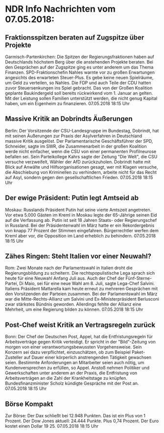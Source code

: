 # NDR Info Nachrichten vom 07.05.2018:


## Fraktionsspitzen beraten auf Zugspitze über Projekte
Garmisch-Partenkirchen: Die Spitzen der Regierungsfraktionen haben auf Deutschlands höchstem Berg über die anstehenden Projekte beraten. Bei den Gesprächen auf der Zugspitze ging es unter anderem um das Thema Finanzen. SPD-Fraktionschefin Nahles warnte vor zu großen Erwartungen angesichts des erwarteten Steuer-Plus. Es gebe keine neuen Spielräume, um Geld zu verteilen, so Nahles. Die FDP und auch Teile der CDU hatten zuvor Steuersenkungen ins Spiel gebracht. Das von der Großen Koalition geplante Baukindergeld soll bereits rückwirkend vom 1. Januar an gelten. Mit der Leistung sollen Familien unterstützt werden, die nicht genug Kapital haben, um ein Eigenheim zu finanzieren. 07.05.2018 18:15 Uhr 

## Massive Kritik an Dobrindts Äußerungen
Berlin: Der Vorsitzende der CSU-Landesgruppe im Bundestag, Dobrindt, hat mit seinen Äußerungen zur Praxis der Asylverfahren in Deutschland massive Kritik ausgelöst. Der Parlamentarische Geschäftsführer der SPD, Schneider, sagte im SWR, die Zusammenarbeit in der großen Koalition werde nicht einfacher, wenn die CSU von einer permanenten Profilneurose befallen sei. Sein Parteikollege Kahrs sagte der Zeitung "Die Welt", die CSU versuche verzweifelt, Wähler der AfD zurückzuholen. Dobrindt hatte mit Blick auf Anwälte und Hilfsorganisationen gesagt, wer mit Klagen versuche, die Abschiebung von Kriminellen zu verhindern, arbeite nicht für das Recht auf Asyl, sondern gegen den gesellschaftlichen Frieden. 07.05.2018 18:15 Uhr 

## Der ewige Präsident: Putin legt Amtseid ab
Moskau:	Russlands Präsident Putin hat seine vierte Amtszeit angetreten. Vor etwa 5.000 Gästen im Kreml in Moskau legte der 65-Jährige seinen Eid auf die Verfassung ab. Putin ist seit 18 Jahren Staats- oder Regierungschef in Russland. Bei der Präsidentenwahl im März hatte er ein Rekordergebnis von knapp 77 Prozent der Stimmen eingefahren. Bürgerrechtler werfen dem Kreml aber vor, die Opposition im Land erheblich zu behindern. 07.05.2018 18:15 Uhr 

## Zähes Ringen: Steht Italien vor einer Neuwahl?
Rom:       Zwei Monate nach der Parlamentswahl in Italien droht die Regierungsbildung zu scheitern. Die rechtspopulistische Lega sprach sich heute für eine Neuwahl Anfang Juli aus. Auch der Chef der Fünf-Sterne-Partei, Di Maio, sei für eine neue Wahl am 8. Juli, sagte Lega-Chef Salvini. Italiens Präsident Mattarella kam heute erneut zu mehreren Gesprächen mit den Vorsitzenden der Parteien zusammen. Bei der Parlamentswahl im März war die Mitte-Rechts-Allianz um Salvini und Ex-Ministerpräsident Berlusconi zwar stärkstes Bündnis geworden. Allerdings fehlte der Allianz eine Mehrheit, um eine Regierung bilden zu können. 07.05.2018 18:15 Uhr 

## Post-Chef weist Kritik an Vertragsregeln zurück
Bonn: Der Chef der Deutschen Post, Appel, hat die Entfristungsregeln für Arbeitsverträge gegen Kritik verteidigt. Er spricht in der "Bild"-Zeitung von morgen von einer verantwortungsbewussten Vorgehensweise. Sein Konzern sei dazu verpflichtet, einzuschätzen, ob zum Beispiel Paket-Zusteller auf Dauer einer körperlich anstrengenden Tätigkeit gewachsen seien. Bestimmte Anforderungen an Mitarbeiter seien auch nötig, um Kundenversprechen zu erfüllen, so Appel. Anstoß nehmen Politiker und Gewerkschaften unter anderem an der Praxis, die Entfristung von Arbeitsverträgen an die Zahl der Krankheitstage zu knüpfen. Bundesfinanzminister Scholz kündigte Gespräche mit der Post an. 07.05.2018 18:15 Uhr 

## Börse Kompakt
Zur Börse: Der Dax schließt bei 12.948 Punkten. Das ist ein Plus von 1 Prozent. Der Dow Jones aktuell: 24.444 Punkte. Plus 0,74 Prozent. Der Euro kostet einen Dollar 19 25. 07.05.2018 18:15 Uhr 
